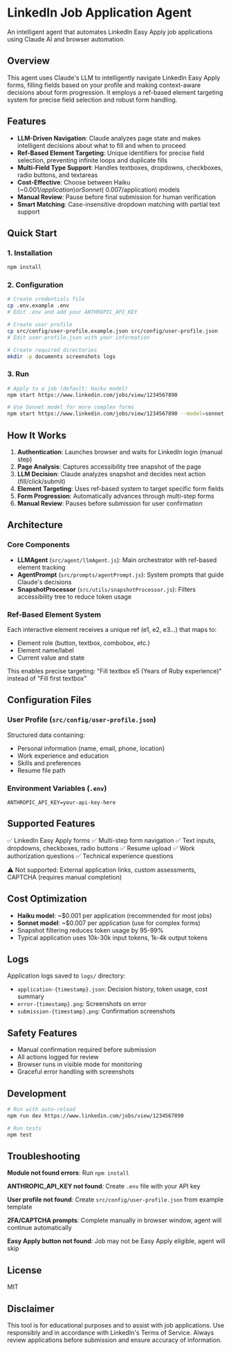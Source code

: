 # LinkedIn Job Application Agent

An intelligent agent that automates LinkedIn Easy Apply job applications using Claude AI and browser automation.

## Overview

This agent uses Claude's LLM to intelligently navigate LinkedIn Easy Apply forms, filling fields based on your profile and making context-aware decisions about form progression. It employs a ref-based element targeting system for precise field selection and robust form handling.

## Features

- **LLM-Driven Navigation**: Claude analyzes page state and makes intelligent decisions about what to fill and when to proceed
- **Ref-Based Element Targeting**: Unique identifiers for precise field selection, preventing infinite loops and duplicate fills
- **Multi-Field Type Support**: Handles textboxes, dropdowns, checkboxes, radio buttons, and textareas
- **Cost-Effective**: Choose between Haiku (~$0.001/application) or Sonnet (~$0.007/application) models
- **Manual Review**: Pause before final submission for human verification
- **Smart Matching**: Case-insensitive dropdown matching with partial text support

## Quick Start

### 1. Installation
```bash
npm install
```

### 2. Configuration
```bash
# Create credentials file
cp .env.example .env
# Edit .env and add your ANTHROPIC_API_KEY

# Create user profile
cp src/config/user-profile.example.json src/config/user-profile.json
# Edit user-profile.json with your information

# Create required directories
mkdir -p documents screenshots logs
```

### 3. Run
```bash
# Apply to a job (default: Haiku model)
npm start https://www.linkedin.com/jobs/view/1234567890

# Use Sonnet model for more complex forms
npm start https://www.linkedin.com/jobs/view/1234567890 --model=sonnet
```

## How It Works

1. **Authentication**: Launches browser and waits for LinkedIn login (manual step)
2. **Page Analysis**: Captures accessibility tree snapshot of the page
3. **LLM Decision**: Claude analyzes snapshot and decides next action (fill/click/submit)
4. **Element Targeting**: Uses ref-based system to target specific form fields
5. **Form Progression**: Automatically advances through multi-step forms
6. **Manual Review**: Pauses before submission for user confirmation

## Architecture

### Core Components

- **LLMAgent** (`src/agent/llmAgent.js`): Main orchestrator with ref-based element tracking
- **AgentPrompt** (`src/prompts/agentPrompt.js`): System prompts that guide Claude's decisions
- **SnapshotProcessor** (`src/utils/snapshotProcessor.js`): Filters accessibility tree to reduce token usage

### Ref-Based Element System

Each interactive element receives a unique ref (e1, e2, e3...) that maps to:
- Element role (button, textbox, combobox, etc.)
- Element name/label
- Current value and state

This enables precise targeting: "Fill textbox e5 (Years of Ruby experience)" instead of "Fill first textbox"

## Configuration Files

### User Profile (`src/config/user-profile.json`)
Structured data containing:
- Personal information (name, email, phone, location)
- Work experience and education
- Skills and preferences
- Resume file path

### Environment Variables (`.env`)
```
ANTHROPIC_API_KEY=your-api-key-here
```

## Supported Features

✅ LinkedIn Easy Apply forms
✅ Multi-step form navigation
✅ Text inputs, dropdowns, checkboxes, radio buttons
✅ Resume upload
✅ Work authorization questions
✅ Technical experience questions

⚠️ Not supported: External application links, custom assessments, CAPTCHA (requires manual completion)

## Cost Optimization

- **Haiku model**: ~$0.001 per application (recommended for most jobs)
- **Sonnet model**: ~$0.007 per application (use for complex forms)
- Snapshot filtering reduces token usage by 95-99%
- Typical application uses 10k-30k input tokens, 1k-4k output tokens

## Logs

Application logs saved to `logs/` directory:
- `application-{timestamp}.json`: Decision history, token usage, cost summary
- `error-{timestamp}.png`: Screenshots on error
- `submission-{timestamp}.png`: Confirmation screenshots

## Safety Features

- Manual confirmation required before submission
- All actions logged for review
- Browser runs in visible mode for monitoring
- Graceful error handling with screenshots

## Development

```bash
# Run with auto-reload
npm run dev https://www.linkedin.com/jobs/view/1234567890

# Run tests
npm test
```

## Troubleshooting

**Module not found errors**: Run `npm install`

**ANTHROPIC_API_KEY not found**: Create `.env` file with your API key

**User profile not found**: Create `src/config/user-profile.json` from example template

**2FA/CAPTCHA prompts**: Complete manually in browser window, agent will continue automatically

**Easy Apply button not found**: Job may not be Easy Apply eligible, agent will skip

## License

MIT

## Disclaimer

This tool is for educational purposes and to assist with job applications. Use responsibly and in accordance with LinkedIn's Terms of Service. Always review applications before submission and ensure accuracy of information.

